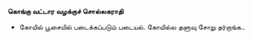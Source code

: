 **கொங்கு வட்டார வழக்குச் சொல்லகராதி**
- கோயில் பூசையில் படைக்கப்படும் படையல். கோயில்ல தளுவு சோறு தர்றாங்க..


